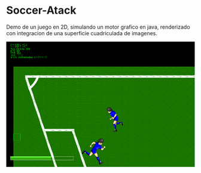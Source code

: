 # Soccer-Atack
Demo de un juego en 2D, simulando un motor grafico en java, renderizado con integracion de una superficie cuadriculada de imagenes. 


![plot](https://github.com/ChristopherMaur/Soccer-Atack/blob/main/Soccer%20Atack.png)
